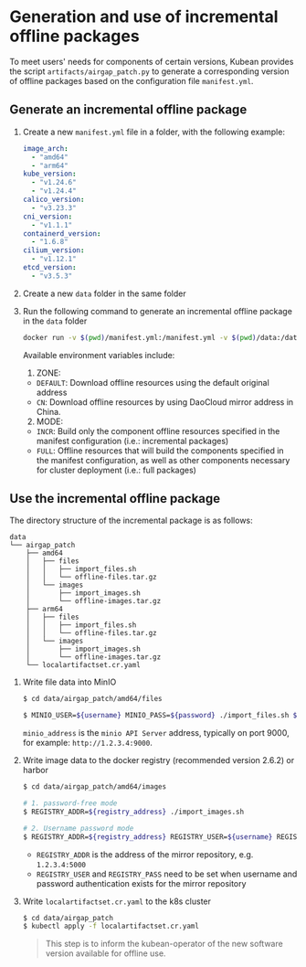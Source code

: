 # Generation and use of incremental offline packages

To meet users' needs for components of certain versions, Kubean provides the script `artifacts/airgap_patch.py` to generate a corresponding version of offline packages based on the configuration file `manifest.yml`.

## Generate an incremental offline package

1. Create a new `manifest.yml` file in a folder, with the following example:

    ```yaml
    image_arch:
      - "amd64"
      - "arm64"
    kube_version:
      - "v1.24.6"
      - "v1.24.4"
    calico_version:
      - "v3.23.3"
    cni_version:
      - "v1.1.1"
    containerd_version:
      - "1.6.8"
    cilium_version:
      - "v1.12.1"
    etcd_version:
      - "v3.5.3"
    ```

2. Create a new `data` folder in the same folder

3. Run the following command to generate an incremental offline package in the `data` folder

    ```bash
    docker run -v $(pwd)/manifest.yml:/manifest.yml -v $(pwd)/data:/data ghcr.io/hangscer8/airgap-patch:v0.2.0
    ```

    Available environment variables include:
    1. ZONE:
    * `DEFAULT`: Download offline resources using the default original address
    * `CN`: Download offline resources by using DaoCloud mirror address in China.
    2. MODE:
    * `INCR`: Build only the component offline resources specified in the manifest configuration (i.e.: incremental packages)
    * `FULL`: Offline resources that will build the components specified in the manifest configuration, as well as other components necessary for cluster deployment (i.e.: full packages)


## Use the incremental offline package

The directory structure of the incremental package is as follows:

```
data
└── airgap_patch
    ├── amd64
    │   ├── files
    │   │   ├── import_files.sh
    │   │   └── offline-files.tar.gz
    │   └── images
    │       ├── import_images.sh
    │       └── offline-images.tar.gz
    ├── arm64
    │   ├── files
    │   │   ├── import_files.sh
    │   │   └── offline-files.tar.gz
    │   └── images
    │       ├── import_images.sh
    │       └── offline-images.tar.gz
    └── localartifactset.cr.yaml
```

1. Write file data into MinIO

    ```bash
    $ cd data/airgap_patch/amd64/files

    $ MINIO_USER=${username} MINIO_PASS=${password} ./import_files.sh ${minio_address}
    ```

    `minio_address` is the `minio API Server` address, typically on port 9000, for example: `http://1.2.3.4:9000`.

2. Write image data to the docker registry (recommended version 2.6.2) or harbor

    ```bash
    $ cd data/airgap_patch/amd64/images 

    # 1. password-free mode
    $ REGISTRY_ADDR=${registry_address} ./import_images.sh

    # 2. Username password mode
    $ REGISTRY_ADDR=${registry_address} REGISTRY_USER=${username} REGISTRY_PASS=${password} ./import_images.sh
    ```

    * `REGISTRY_ADDR` is the address of the mirror repository, e.g. `1.2.3.4:5000`
    * `REGISTRY_USER` and `REGISTRY_PASS` need to be set when username and password authentication exists for the mirror repository

3. Write `localartifactset.cr.yaml` to the k8s cluster

    ```bash
    $ cd data/airgap_patch
    $ kubectl apply -f localartifactset.cr.yaml
    ```

    > This step is to inform the kubean-operator of the new software version available for offline use.

